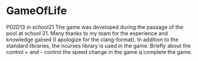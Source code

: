 # GameOfLife
P02D13 in school21
The game was developed during the passage of the pool at school 21. Many thanks to my team for the experience and knowledge gained (I apologize for the clang-format).
In addition to the standard libraries, the ncurses library is used in the game.
Briefly about the control + and - control the speed change in the game q complete the game.
